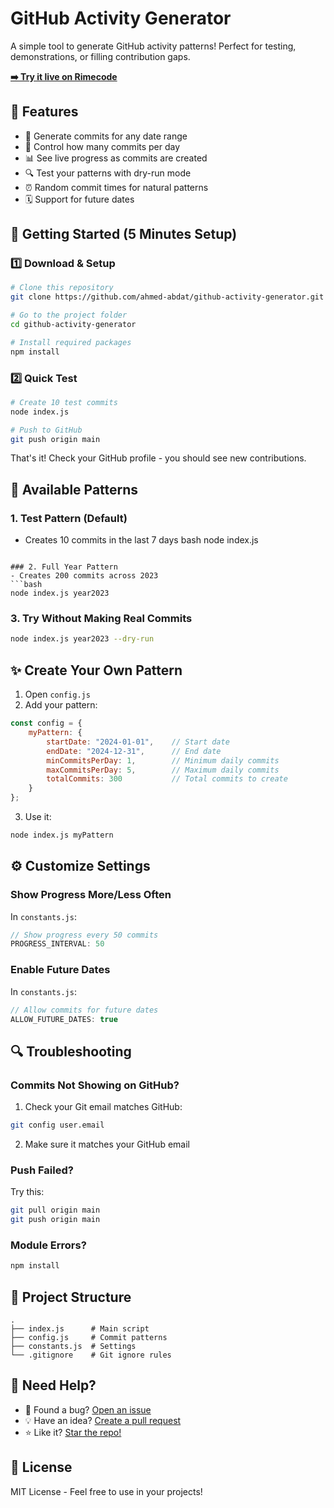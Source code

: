 # GitHub Activity Generator

A simple tool to generate GitHub activity patterns! Perfect for testing, demonstrations, or filling contribution gaps.

**[➡️ Try it live on Rimecode](https://rimecode.vercel.app/)**

## 🎯 Features

- 📅 Generate commits for any date range
- 🔢 Control how many commits per day
- 📊 See live progress as commits are created
- 🔍 Test your patterns with dry-run mode
- ⏰ Random commit times for natural patterns
- 🗓️ Support for future dates

## 🚀 Getting Started (5 Minutes Setup)

### 1️⃣ Download & Setup

```bash
# Clone this repository
git clone https://github.com/ahmed-abdat/github-activity-generator.git

# Go to the project folder
cd github-activity-generator

# Install required packages
npm install
```

### 2️⃣ Quick Test

```bash
# Create 10 test commits
node index.js

# Push to GitHub
git push origin main
```

That's it! Check your GitHub profile - you should see new contributions.

## 📖 Available Patterns

### 1. Test Pattern (Default)
- Creates 10 commits in the last 7 days
bash
node index.js
```

### 2. Full Year Pattern
- Creates 200 commits across 2023
```bash
node index.js year2023
```

### 3. Try Without Making Real Commits
```bash
node index.js year2023 --dry-run
```

## ✨ Create Your Own Pattern

1. Open `config.js`
2. Add your pattern:
```javascript
const config = {
    myPattern: {
        startDate: "2024-01-01",    // Start date
        endDate: "2024-12-31",      // End date
        minCommitsPerDay: 1,        // Minimum daily commits
        maxCommitsPerDay: 5,        // Maximum daily commits
        totalCommits: 300           // Total commits to create
    }
};
```
3. Use it:
```bash
node index.js myPattern
```

## ⚙️ Customize Settings

### Show Progress More/Less Often
In `constants.js`:
```javascript
// Show progress every 50 commits
PROGRESS_INTERVAL: 50
```

### Enable Future Dates
In `constants.js`:
```javascript
// Allow commits for future dates
ALLOW_FUTURE_DATES: true
```

## 🔍 Troubleshooting

### Commits Not Showing on GitHub?
1. Check your Git email matches GitHub:
```bash
git config user.email
```
2. Make sure it matches your GitHub email

### Push Failed?
Try this:
```bash
git pull origin main
git push origin main
```

### Module Errors?
```bash
npm install
```

## 📁 Project Structure
```
.
├── index.js      # Main script
├── config.js     # Commit patterns
├── constants.js  # Settings
└── .gitignore    # Git ignore rules
```

## 🤝 Need Help?

- 🐛 Found a bug? [Open an issue](https://github.com/ahmed-abdat/GitHub_Contribution_Generator/issues)
- 💡 Have an idea? [Create a pull request](https://github.com/ahmed-abdat/GitHub_Contribution_Generator/pulls)
- ⭐ Like it? [Star the repo!](https://github.com/ahmed-abdat/GitHub_Contribution_Generator)

## 📝 License

MIT License - Feel free to use in your projects!
